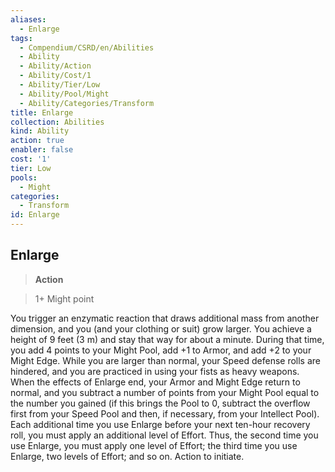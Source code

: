 ```yaml
---
aliases:
  - Enlarge
tags:
  - Compendium/CSRD/en/Abilities
  - Ability
  - Ability/Action
  - Ability/Cost/1
  - Ability/Tier/Low
  - Ability/Pool/Might
  - Ability/Categories/Transform
title: Enlarge
collection: Abilities
kind: Ability
action: true
enabler: false
cost: '1'
tier: Low
pools:
  - Might
categories:
  - Transform
id: Enlarge
---
```

## Enlarge    
>**Action**    
>1+ Might point  
    
You trigger an enzymatic reaction that draws additional mass from another dimension, and you (and your clothing or suit) grow larger. You achieve a height of 9 feet (3 m) and stay that way for about a minute. During that time, you add 4 points to your Might Pool, add +1 to Armor, and add +2 to your Might Edge. While you are larger than normal, your Speed defense rolls are hindered, and you are practiced in using your fists as heavy weapons. When the effects of Enlarge end, your Armor and Might Edge return to normal, and you subtract a number of points from your Might Pool equal to the number you gained (if this brings the Pool to 0, subtract the overflow first from your Speed Pool and then, if necessary, from your Intellect Pool). Each additional time you use Enlarge before your next ten-hour recovery roll, you must apply an additional level of Effort. Thus, the second time you use Enlarge, you must apply one level of Effort; the third time you use Enlarge, two levels of Effort; and so on. Action to initiate.
